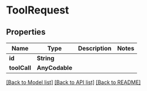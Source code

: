 # ToolRequest

## Properties
Name | Type | Description | Notes
------------ | ------------- | ------------- | -------------
**id** | **String** |  | 
**toolCall** | **AnyCodable** |  | 

[[Back to Model list]](../README.md#documentation-for-models) [[Back to API list]](../README.md#documentation-for-api-endpoints) [[Back to README]](../README.md)


